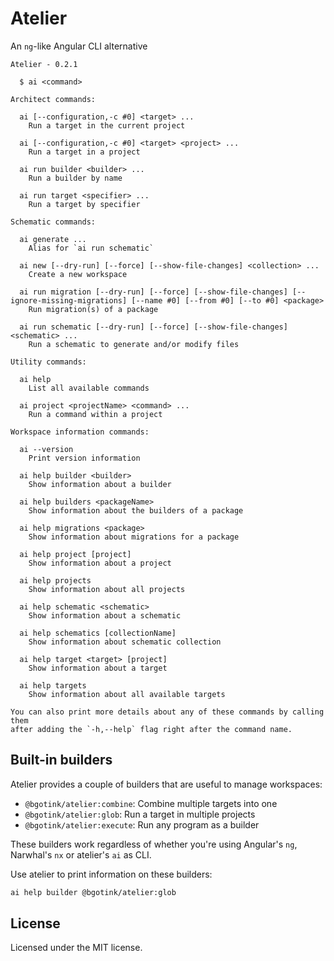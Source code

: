 # Atelier

An `ng`-like Angular CLI alternative

```
Atelier - 0.2.1

  $ ai <command>

Architect commands:

  ai [--configuration,-c #0] <target> ...
    Run a target in the current project

  ai [--configuration,-c #0] <target> <project> ...
    Run a target in a project

  ai run builder <builder> ...
    Run a builder by name

  ai run target <specifier> ...
    Run a target by specifier

Schematic commands:

  ai generate ...
    Alias for `ai run schematic`

  ai new [--dry-run] [--force] [--show-file-changes] <collection> ...
    Create a new workspace

  ai run migration [--dry-run] [--force] [--show-file-changes] [--ignore-missing-migrations] [--name #0] [--from #0] [--to #0] <package>
    Run migration(s) of a package

  ai run schematic [--dry-run] [--force] [--show-file-changes] <schematic> ...
    Run a schematic to generate and/or modify files

Utility commands:

  ai help
    List all available commands

  ai project <projectName> <command> ...
    Run a command within a project

Workspace information commands:

  ai --version
    Print version information

  ai help builder <builder>
    Show information about a builder

  ai help builders <packageName>
    Show information about the builders of a package

  ai help migrations <package>
    Show information about migrations for a package

  ai help project [project]
    Show information about a project

  ai help projects
    Show information about all projects

  ai help schematic <schematic>
    Show information about a schematic

  ai help schematics [collectionName]
    Show information about schematic collection

  ai help target <target> [project]
    Show information about a target

  ai help targets
    Show information about all available targets

You can also print more details about any of these commands by calling them
after adding the `-h,--help` flag right after the command name.
```

## Built-in builders

Atelier provides a couple of builders that are useful to manage workspaces:

- `@bgotink/atelier:combine`: Combine multiple targets into one
- `@bgotink/atelier:glob`: Run a target in multiple projects
- `@bgotink/atelier:execute`: Run any program as a builder

These builders work regardless of whether you're using Angular's `ng`, Narwhal's
`nx` or atelier's `ai` as CLI.

Use atelier to print information on these builders:

```bash
ai help builder @bgotink/atelier:glob
```

## License

Licensed under the MIT license.
